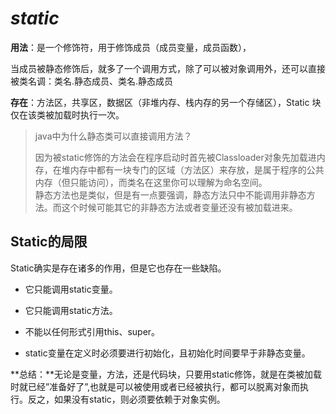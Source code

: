 # _static_

**用法**：是一个修饰符，用于修饰成员（成员变量，成员函数），

当成员被静态修饰后，就多了一个调用方式，除了可以被对象调用外，还可以直接被类名调：类名.静态成员、类名.静态成员

**存在**：方法区，共享区，数据区（非堆内存、栈内存的另一个存储区），Static 块仅在该类被加载时执行一次。

> java中为什么静态类可以直接调用方法？
>
> 因为被static修饰的方法会在程序启动时首先被Classloader对象先加载进内存，在堆内存中都有一块专门的区域（方法区）来存放，是属于程序的公共内存（但只能访问），而类名在这里你可以理解为命名空间。  
> 静态方法也是类似，但是有一点要强调，静态方法只中不能调用非静态方法。而这个时候可能其它的非静态方法或者变量还没有被加载进来。

## Static的局限

Static确实是存在诸多的作用，但是它也存在一些缺陷。

* 它只能调用static变量。

* 它只能调用static方法。

* 不能以任何形式引用this、super。

* static变量在定义时必须要进行初始化，且初始化时间要早于非静态变量。

**总结：**无论是变量，方法，还是代码块，只要用static修饰，就是在类被加载时就已经”准备好了”,也就是可以被使用或者已经被执行，都可以脱离对象而执行。反之，如果没有static，则必须要依赖于对象实例。

